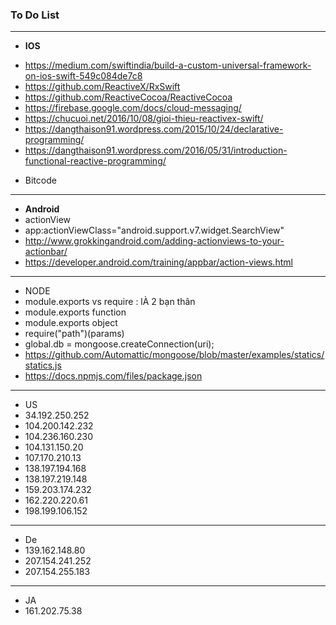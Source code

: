 ### To Do List
 
----------------
* **IOS**
- https://medium.com/swiftindia/build-a-custom-universal-framework-on-ios-swift-549c084de7c8
- https://github.com/ReactiveX/RxSwift
- https://github.com/ReactiveCocoa/ReactiveCocoa
- https://firebase.google.com/docs/cloud-messaging/
- https://chucuoi.net/2016/10/08/gioi-thieu-reactivex-swift/
- https://dangthaison91.wordpress.com/2015/10/24/declarative-programming/
- https://dangthaison91.wordpress.com/2016/05/31/introduction-functional-reactive-programming/
* Bitcode

------------------------------
* **Android**
* actionView
* app:actionViewClass="android.support.v7.widget.SearchView"
* http://www.grokkingandroid.com/adding-actionviews-to-your-actionbar/
* https://developer.android.com/training/appbar/action-views.html

-----------

* NODE
* module.exports vs require : lÀ 2 bạn thân
* module.exports function 
* module.exports object
* require("path")(params)
* global.db = mongoose.createConnection(uri);
* https://github.com/Automattic/mongoose/blob/master/examples/statics/statics.js
* https://docs.npmjs.com/files/package.json


----------------------
* US
* 34.192.250.252
* 104.200.142.232
* 104.236.160.230
* 104.131.150.20
* 107.170.210.13
* 138.197.194.168
* 138.197.219.148
* 159.203.174.232
* 162.220.220.61
* 198.199.106.152

----------------------
* De
* 139.162.148.80
* 207.154.241.252
* 207.154.255.183

----------------------
* JA
* 161.202.75.38




